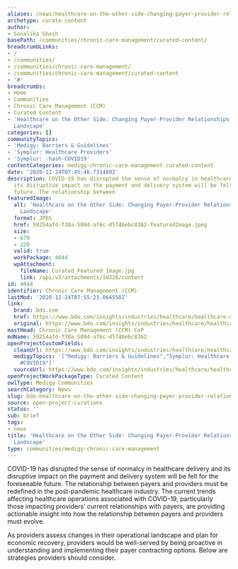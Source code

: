 ```yaml
---
aliases: /news/healthcare-on-the-other-side-changing-payer-provider-relationships-in-a-post-covid-19-landscape
archetype: curate-content
author:
- Sonalika Ghosh
basePath: /communities/chronic-care-management/curated-content/
breadcrumbLinks:
- /
- /communities/
- /communities/chronic-care-management/
- /communities/chronic-care-management/curated-content
- '#'
breadcrumbs:
- Home
- Communities
- Chronic Care Management (CCM)
- Curated Content
- 'Healthcare on the Other Side: Changing Payer-Provider Relationships in a Post COVID-19
  Landscape'
categories: []
communityTopics:
- 'Medigy: Barriers & Guidelines'
- 'Symplur: Healthcare Providers'
- 'Symplur: -hash-COVID19'
contentCategories: medigy-chronic-care-management-curated-content
date: '2020-12-24T07:45:46.731469Z'
description: COVID-19 has disrupted the sense of normalcy in healthcare delivery and
  its disruptive impact on the payment and delivery system will be felt for the foreseeable
  future. The relationship between
featuredImage:
  alt: 'Healthcare on the Other Side: Changing Payer-Provider Relationships in a Post COVID-19
    Landscape'
  format: JPEG
  href: 59254afd-f38a-5094-af6c-d574bebc8362-featuredImage.jpeg
  size:
  - 679
  - 220
  valid: true
  workPackage: 4044
  wpAttachment:
    fileName: Curated_Featured_Image.jpg
    link: /api/v3/attachments/10328/content
id: 4044
identifier: Chronic Care Management (CCM)
lastMod: '2020-12-24T07:55:23.064550Z'
link:
  brand: bdo.com
  href: https://www.bdo.com/insights/industries/healthcare/healthcare-on-the-other-side-changing-payer-provid
  original: https://www.bdo.com/insights/industries/healthcare/healthcare-on-the-other-side-changing-payer-provid
mastHead: Chronic Care Management (CCM) CoP
mdName: 59254afd-f38a-5094-af6c-d574bebc8362
openProjectCustomFields:
  cleanUrl: https://www.bdo.com/insights/industries/healthcare/healthcare-on-the-other-side-changing-payer-provid
  medigyTopics: '["Medigy: Barriers & Guidelines","Symplur: Healthcare Providers","Symplur:
    #COVID19"]'
  sourceUrl: https://www.bdo.com/insights/industries/healthcare/healthcare-on-the-other-side-changing-payer-provid
openProjectWorkPackageType: Curated Content
owlType: Medigy Communities
searchCategory: News
slug: bdo-healthcare-on-the-other-side-changing-payer-provider-relationships-in-a-post-covid-19-landscape
source: open-project-curations
status: ''
sub: brief
tags:
- news
title: 'Healthcare on the Other Side: Changing Payer-Provider Relationships in a Post COVID-19
  Landscape'
type: communities/medigy-chronic-care-management
---
```


<p>COVID-19 has disrupted the sense of normalcy in healthcare delivery and its disruptive impact on the payment and delivery system will be felt for the foreseeable future. The relationship between payers and providers must be redefined in the post-pandemic healthcare industry. The current trends affecting healthcare operations associated with COVID-19, particularly those impacting providers’ current relationships with payers, are providing actionable insight into how the relationship between payers and providers must evolve.</p><p>As providers assess changes in their operational landscape and plan for economic recovery, providers would be well-served by being proactive in understanding and implementing their payer contracting options. Below are strategies providers should consider.</p>